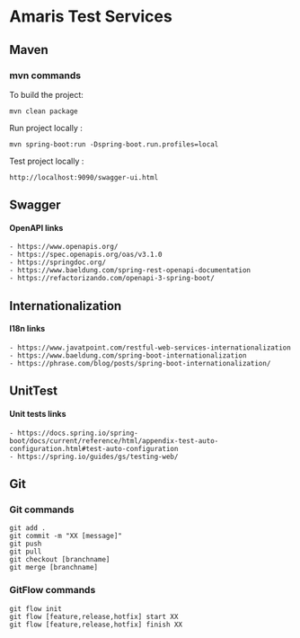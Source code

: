 # Amaris Test Services

## Maven

### mvn commands

To build the project:

    mvn clean package

Run project locally :

    mvn spring-boot:run -Dspring-boot.run.profiles=local

Test project locally :

    http://localhost:9090/swagger-ui.html

## Swagger

#### OpenAPI links

    - https://www.openapis.org/
    - https://spec.openapis.org/oas/v3.1.0
    - https://springdoc.org/
    - https://www.baeldung.com/spring-rest-openapi-documentation
    - https://refactorizando.com/openapi-3-spring-boot/

## Internationalization

#### I18n links

    - https://www.javatpoint.com/restful-web-services-internationalization
    - https://www.baeldung.com/spring-boot-internationalization
    - https://phrase.com/blog/posts/spring-boot-internationalization/ 

## UnitTest

#### Unit tests links

    - https://docs.spring.io/spring-boot/docs/current/reference/html/appendix-test-auto-configuration.html#test-auto-configuration
    - https://spring.io/guides/gs/testing-web/

## Git

### Git commands

    git add .
    git commit -m "XX [message]"
    git push
    git pull
    git checkout [branchname]
    git merge [branchname]

### GitFlow commands

    git flow init
    git flow [feature,release,hotfix] start XX
    git flow [feature,release,hotfix] finish XX
